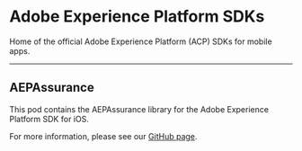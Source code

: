 # Adobe Experience Platform SDKs
Home of the official Adobe Experience Platform (ACP) SDKs for mobile apps.

<hr>

## AEPAssurance

This pod contains the AEPAssurance library for the Adobe Experience Platform SDK for iOS.

For more information, please see our [GitHub page](https://github.com/Adobe-Marketing-Cloud/acp-sdks).
